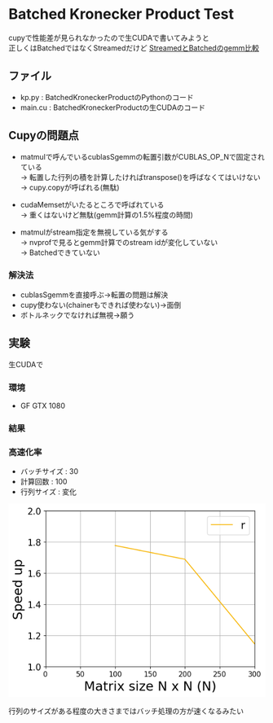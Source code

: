 # Batched Kronecker Product Test
cupyで性能差が見られなかったので生CUDAで書いてみようと  
正しくはBatchedではなくStreamedだけど
[StreamedとBatchedのgemm比較](https://devblogs.nvidia.com/cublas-strided-batched-matrix-multiply/)

## ファイル
- kp.py : BatchedKroneckerProductのPythonのコード 
- main.cu : BatchedKroneckerProductの生CUDAのコード

## Cupyの問題点

- matmulで呼んでいるcublasSgemmの転置引数がCUBLAS\_OP\_Nで固定されている  
→ 転置した行列の積を計算したければtranspose()を呼ばなくてはいけない  
→ cupy.copyが呼ばれる(無駄)

- cudaMemsetがいたるところで呼ばれている  
→ 重くはないけど無駄(gemm計算の1.5%程度の時間)

- matmulがstream指定を無視している気がする  
→ nvprofで見るとgemm計算でのstream idが変化していない  
→ Batchedできていない

### 解決法
- cublasSgemmを直接呼ぶ→転置の問題は解決
- cupy使わない(chainerもできれば使わない)→面倒
- ボトルネックでなければ無視→願う


## 実験
生CUDAで

### 環境
- GF GTX 1080

### 結果

### 高速化率
- バッチサイズ : 30
- 計算回数 : 100
- 行列サイズ : 変化

![グラフ](./speedup.png)


行列のサイズがある程度の大きさまではバッチ処理の方が速くなるみたい
